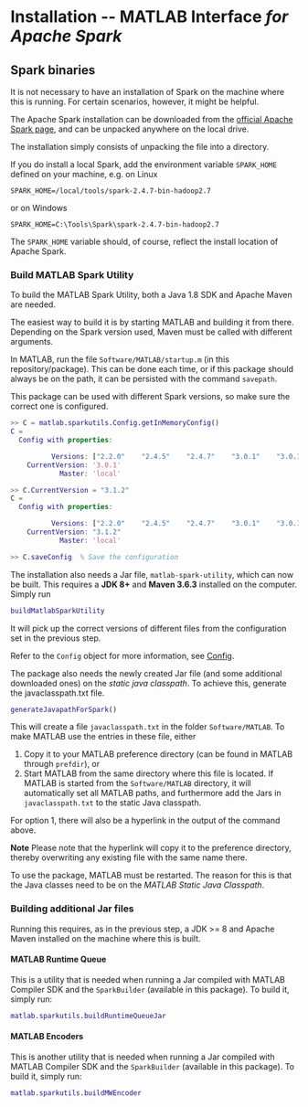 # Installation -- MATLAB Interface *for Apache Spark*

## Spark binaries
It is not necessary to have an installation of Spark on the machine where this is
running. For certain scenarios, however, it might be helpful.

The Apache Spark installation can be downloaded from the
[official Apache Spark page](https://spark.apache.org),
and can be unpacked anywhere on the local drive.

The installation simply consists of unpacking the file into a directory.

If you do install a local Spark, add the environment variable `SPARK_HOME` defined on your machine, e.g. on Linux

```
SPARK_HOME=/local/tools/spark-2.4.7-bin-hadoop2.7
```
or on Windows
```
SPARK_HOME=C:\Tools\Spark\spark-2.4.7-bin-hadoop2.7
```

The `SPARK_HOME` variable should, of course, reflect the install location
of Apache Spark.

### Build MATLAB Spark Utility

To build the MATLAB Spark Utility, both a Java 1.8 SDK and Apache Maven are needed.

The easiest way to build it is by starting MATLAB and building it from there.
Depending on the Spark version used, Maven must be called with different arguments.

In MATLAB, run the file `Software/MATLAB/startup.m` (in this repository/package).
This can be done each time, or if this package should always be on the path, it can
be persisted with the command `savepath`.

This package can be used with different Spark versions, so make sure the correct one is
configured.

```matlab
>> C = matlab.sparkutils.Config.getInMemoryConfig()
C = 
  Config with properties:

          Versions: ["2.2.0"    "2.4.5"    "2.4.7"    "3.0.1"    "3.0.1-hadoop3.2"    "3.1.2"]
    CurrentVersion: '3.0.1'
            Master: 'local'

>> C.CurrentVersion = "3.1.2"
C = 
  Config with properties:

          Versions: ["2.2.0"    "2.4.5"    "2.4.7"    "3.0.1"    "3.0.1-hadoop3.2"    "3.1.2"]
    CurrentVersion: "3.1.2"
            Master: 'local'

>> C.saveConfig  % Save the configuration
```

The installation also needs a Jar file, `matlab-spark-utility`, which can now be built.
This requires a **JDK 8+** and **Maven 3.6.3** installed on the computer.
Simply run
```matlab
buildMatlabSparkUtility
```

It will pick up the correct versions of different files from the configuration set
in the previous step.

Refer to the `Config` object for more information, see [Config](Documentation/Config.md).

The package also needs the newly created Jar file (and some additional downloaded ones)
on the *static java classpath*. To achieve this, generate the javaclasspath.txt file.

```matlab
generateJavapathForSpark()
```

This will create a file `javaclasspath.txt` in the folder `Software/MATLAB`.
To make MATLAB use the entries in these file, either
1. Copy it to your MATLAB preference directory (can be found in MATLAB through `prefdir`), or
2. Start MATLAB from the same directory where this file is located. If MATLAB is started
from the `Software/MATLAB` directory, it will automatically set all MATLAB paths,
and furthermore add the Jars in `javaclasspath.txt` to the static Java classpath.

For option 1, there will also be a hyperlink in the output of the command above.

**Note** Please note that the hyperlink will copy it to the preference directory, thereby
overwriting any existing file with the same name there.

To use the package, MATLAB must be restarted. The reason for this is that the Java classes
need to be on the *MATLAB Static Java Classpath*.

### Building additional Jar files
Running this requires, as in the previous step, a JDK >= 8 and Apache Maven installed
on the machine where this is built.

####  MATLAB Runtime Queue
This is a utility that is needed when running a Jar compiled with MATLAB Compiler SDK
and the `SparkBuilder` (available in this package). To build it, simply run:

```matlab
matlab.sparkutils.buildRuntimeQueueJar
```
#### MATLAB Encoders
This is another utility that
 is needed when running a Jar compiled with MATLAB Compiler SDK
and the `SparkBuilder` (available in this package). To build it, simply run:

```matlab
matlab.sparkutils.buildMWEncoder
```


[//]: #  (Copyright 2021-2022 The MathWorks, Inc.)

